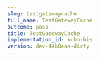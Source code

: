 ```yaml
---
slug: testgatewaycache
full_name: TestGatewayCache
outcome: pass
title: TestGatewayCache
implementation_id: kubo-bis
version: dev-44b0eaa-dirty
---
```


